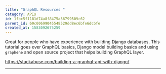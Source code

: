 ```yaml
---
title: "GraphQL Resources "
category: APIs
id: 1fbc5f1181d74a8f8475a36799509c62
parent_id: 69c00699045548529dd8ec6bfe6dcbfe
created_at: 1583092675259
---
```


Great for people who have experience with building Django databases. This tutorial goes over GraphQL basics, Django model building basics and using `graphene` and open source project that helps building GraphQL layer.

https://stackabuse.com/building-a-graphql-api-with-django/

---


                